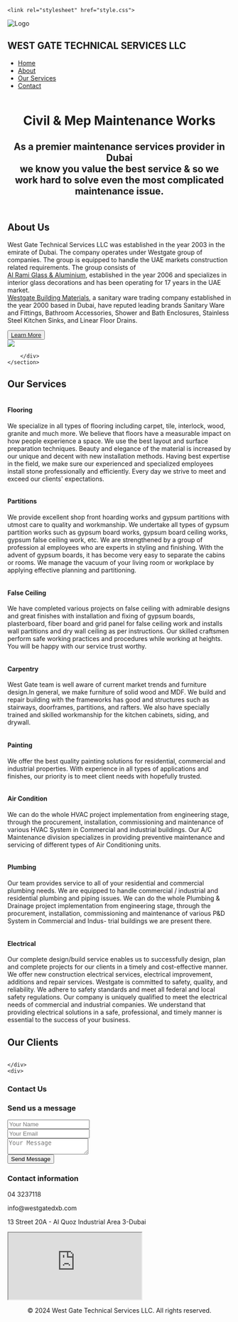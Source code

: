 <!DOCTYPE html>
<html lang="en">
<head>
    <meta charset="UTF-8">
    <meta http-equiv="X-UA-Compatible" content="IE=edge">
    <meta name="viewport" content="width=device-width, initial-scale=1.0">
    <title>WEST GATE TECHNICAL SERVICES LLC</title>
    <link rel="stylesheet" type="text/css" href="https://cdnjs.cloudflare.com/ajax/libs/font-awesome/6.5.2/css/all.min.css">
    <link rel="icon" href="/our/Logo.png">

    <link rel="stylesheet" href="style.css">
</head>
<body>
    <!--Navbar-->
    <nav class="navbar">
        <div class="logo-container">
            <img src="/our/Logo.png" alt="Logo" class="logo-image">
            <h1 class="logo-text">WEST GATE TECHNICAL SERVICES LLC</h1>
        </div>
        <ul class="nav-links">
            <li class="active"><a href="index.html">Home</a></li>
            <li><a href="about.html">About</a></li>
            <li><a href="service.html">Our Services</a></li>
            <li class="cnt"><a href="contact.html">Contact</a></li>
        </ul>
        <img src="./our/men-btn.png" alt="" class="menu-btn">
    </nav>
    <header>
        <div class="header-content">
            <h1>Civil & Mep Maintenance Works</h1>
            <div class="line"></div>
            <h2>As a premier maintenance services provider in Dubai<br>
we know you value the best service & so we work hard to solve even the most complicated maintenance issue.</h2>
        </div>
    </header>
<!--== About ==-->
<section class="hero">
    <div class="heading">
        <h1>About Us</h1>
    </div>
    <div class="cont">
        <div class="hero-content">
            <p>West Gate Technical Services LLC was established in the year 2003 in the emirate of Dubai. The company operates under Westgate group of companies. The group is equipped to handle the UAE markets construction related requirements. The group consists of <br> <a href="https://www.alramiglass.com" target="_blank">Al Rami Glass & Aluminium</a>, established in the year 2006 and specializes in interior glass decorations and has been operating for 17 years in the UAE market. <br><a href="http://westgateuae.com/" target="_blank">Westgate Building Materials</a>, a sanitary ware trading company established in the year 2000 based in Dubai, have reputed leading brands Sanitary Ware and Fittings, Bathroom Accessories, Shower and Bath Enclosures, Stainless Steel Kitchen Sinks, and Linear Floor Drains.</p>
            <button class="cta-button"><a href="about.html">Learn More</a></button>
        </div>
        <div class="hero-image">
            <img src="/about/img-2.png">
            
        </div>
    </section>
<!--== Our Services ==-->
<section class="services">
     <div class="title">
        <h2>Our Services</h2>
    </div>
    <div class="row">
        <div class="col">
            <img src="./SERVICES/FLO.jpg" alt="">
            <h4>Flooring</h4>
            <p>We specialize in all types of flooring including carpet, tile, interlock, wood, granite and much more. We believe that floors have a measurable impact on how people experience a space. We use the best layout and surface preparation techniques. Beauty and elegance of the material is increased by our unique and decent with new installation methods. Having best expertise in the field, we make sure our experienced and specialized employees install stone professionally and efficiently. Every day we strive to meet and exceed our clients' expectations.</p>
        </div>
        <div class="col">
                <img src="./SERVICES/PART.jpg" alt="">
                <h4>Partitions</h4>
                <p>We provide excellent shop front hoarding works and gypsum partitions with utmost care to quality and workmanship. We undertake all types of gypsum partition works such as gypsum board works, gypsum board ceiling works, gypsum false ceiling work, etc. We are strengthened by a group of profession al employees who are experts in styling and finishing. With the advent of gypsum boards, it has become very easy to separate the cabins or rooms. We manage the vacuum of your living room or workplace by applying effective planning and partitioning.</p>
        </div>
        <div class="col">
                <img src="./SERVICES/CEL.jpg" alt="">
                <h4>False Ceiling</h4>
                <p>We have completed various projects on false ceiling with admirable designs and great finishes with installation and fixing of gypsum boards, plasterboard, fiber board and grid panel for false ceiling work and installs wall partitions and dry wall ceiling as per instructions. Our skilled craftsmen perform safe working practices and procedures while working at heights. You will be happy with our service trust worthy.</p>
            </div>
            <div class="col">
                <img src="./SERVICES/CARP.jpg" alt="">
                <h4>Carpentry</h4>
                <p>West Gate team is well aware of current market trends and furniture design.In general, we make furniture of solid wood and MDF. We build and repair building with the frameworks has good and structures such as stairways, doorframes, partitions, and rafters. We also have specially trained and skilled workmanship for the kitchen cabinets, siding, and drywall.</p>
            </div>
        </div>
    </section>
<!--== Services 2 ==-->
    <section class="services">
        <div class="row">
            <div class="col">
                    <img src="./SERVICES/PAINT.jpg" alt="">
                    <h4>Painting</h4>
                    <p>We offer the best quality painting solutions for residential, commercial and industrial properties. With experience in all types of applications and finishes, our priority is to meet client needs with hopefully trusted.</p>
            </div>
            <div class="col">
                    <img src="./SERVICES/AC.JPG" alt="">
                    <h4>Air Condition</h4>
                    <p>We can do the whole HVAC project implementation from engineering stage, through the procurement, installation, commissioning and maintenance of various HVAC System in Commercial and industrial buildings. Our A/C Maintenance division specializes in providing preventive maintenance and servicing of different types of Air Conditioning units.</p>
            </div>
            <div class="col">
                <img src="./SERVICES/PLUM.jpg" alt="">
                <h4>Plumbing</h4>
                <p>Our team provides service to all of your residential and commercial plumbing needs. We are equipped to handle commercial / industrial and residential plumbing and piping issues. We can do the whole Plumbing & Drainage project implementation from engineering stage, through the procurement, installation, commissioning and maintenance of various P&D System in Commercial and Indus- trial buildings we are present there.</p>
        </div>
        <div class="col">
            <img src="./SERVICES/ELE.jpg" alt="">
            <h4>Electrical</h4>
            <p>Our complete design/build service enables us to successfully design, plan and complete projects for our clients in a timely and cost-effective manner. We offer new construction electrical services, electrical improvement, additions and repair services. Westgate is committed to safety, quality, and reliability. We adhere to safety standards and meet all federal and local safety regulations. Our company is uniquely qualified to meet the electrical needs of commercial and industrial companies. We understand that providing electrical solutions in a safe, professional, and timely manner is essential to the success of your business.</p>
    </div>
        </section>
    <!--== Our Clients ==-->
<section class="clients">
    <div class="container"></div>
        <div class="title">
       <h2>Our Clients</h2>
   </div>
   <div class="row">
       <div class="client">
        <a href="https://www.jumeirah.com/en" target="_blank">
            <img src="./CLEINT/MAD.png" alt="">
        </a>
       </div>
       <div class="client">
        <a href="https://www.emaar.com/" target="_blank">
            <img src="./CLEINT/EMAAR.png" alt="">
        </a>
       </div>
       <div class="client">
        <a href="https://dubaiholding.com/en/" target="_blank">
             <img src="./CLEINT/dxb hol.png" alt="">
        </a>
        </div>
        <div class="client">
        <a href="https://www.nakheel.com/" target="_blank">
            <img src="./CLEINT/NK.png" alt="">
        </a>  
        </div>
        <div class="client">
            <a href="https://wafigroup.com/" target="_blank">
            <img src="./CLEINT/Wafi.png" alt="">
        </a>  
        </div>
        <div class="client">
        <a href="https://sofitel.accor.com/en.html" target="_blank">
            <img src="./CLEINT/sof.png" alt="">
        </a>  
        </div>
        <div class="client">
        <a href="https://www.circlemall.ae/" target="_blank">
            <img src="./CLEINT/crl.jpg" alt="">
        </a>  
        </div>
        <div class="client">
        <a href="https://www.raffles.com/" target="_blank">
            <img src="./CLEINT/raf.png" alt="">
        </a>  
        </div>
       </div>
   </section>
   
    </div>
    <div>
<section class="contact">
    <div class="container">
    <h1>Contact Us</h1>
    <div class="contact-wrapper">
        <div class="contact-form">
            <h3>Send us a message</h3>
            <form>
                <div class="form-group">
                    <input type="text" name="name" placeholder="Your Name">
                </div>
                <div class="form-group">
                    <input type="email" name="email" placeholder="Your Email">
                </div>
                <div class="form-group">
                    <textarea name="message" placeholder="Your Message"></textarea>
                </div>
                <button type="submit">Send Message</button>
            </form>
            </div>
        <div class="contact-info">
            <h3>Contact information</h3>
            <p><i class="fas fa-phone"></i></I>04 3237118</p>
            <p><i class="fas fa-envelope"></i>info@westgatedxb.com</p>
            <p><i class="fas fa-map-marker-alt"></i>13 Street 20A - Al Quoz Industrial Area 3-Dubai</p>
            <iframe src="https://www.google.com/maps/embed?pb=!1m18!1m12!1m3!1d3611.669570671716!2d55.2243477693158!3d25.12960095064783!2m3!1f0!2f0!3f0!3m2!1i1024!2i768!4f13.1!3m3!1m2!1s0x3e5f69ebe6c70f29%3A0x6b17c74a3f891db9!2sWest%20Gate%20Technical%20Services%20LLC!5e0!3m2!1sen!2sae!4v1622024246699!5m2!1sen!2sae" allowfullscreen></iframe>  
        </div>
        </div>
    </section>
    <footer>
        <center>
            <p>&copy; 2024 West Gate Technical Services LLC. All rights reserved.</p>
        </center>
    </footer>
    </div>
    <script>
        const menuBtn = document.querySelector('.menu-btn')
        const navlinks = document.querySelector('.nav-links')

        menuBtn.addEventListener('click',()=>{
            navlinks.classList.toggle('mobile-menu')
        })
    </script>
</body>
</html>
